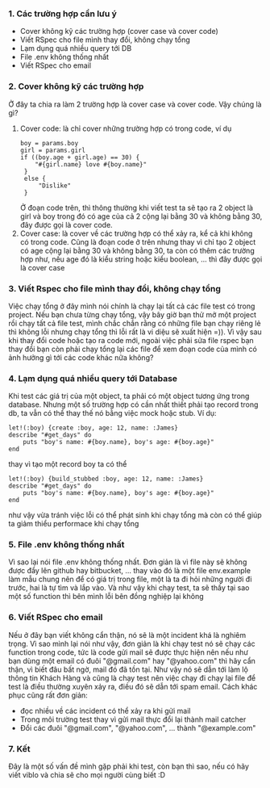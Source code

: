 ### 1. Các trường hợp cần lưu ý
* Cover không kỹ các trường hợp (cover case và cover code)
* Viết RSpec cho file mình thay đổi, không chạy tổng
* Lạm dụng quá nhiều query tới DB
* File .env không thống nhất
* Viết RSpec cho email
### 2. Cover không kỹ các trường hợp
Ở đây ta chia ra làm 2 trường hợp là cover case và cover code. Vậy chúng là gì?
1. Cover code: là chỉ cover những trường hợp có trong code, ví dụ
    ```
    boy = params.boy
    girl = params.girl
    if ((boy.age + girl.age) == 30) {
        "#{girl.name} love #{boy.name}"
     }
     else {
         "Dislike"
     }
    ```
    Ở đoạn code trên, thì thông thường khi viết test ta sẽ tạo ra 2 object là girl và boy trong đó có age của cả 2 cộng lại bằng 30 và không bằng 30, đây được gọi là cover code.
1. Cover case: là cover về các trường hợp có thể xảy ra, kể cả khi không có trong code. Cũng là đoạn code ở trên nhưng thay vì chỉ tạo 2 object có age cộng lại bằng 30 và không bằng 30, ta còn có thêm các trường hợp như, nếu age đó là kiểu string hoặc kiểu boolean, ... thì đây được gọi là cover case
### 3. Viết Rspec cho file mình thay đổi, không chạy tổng
Việc chạy tổng ở đây mình nói chính là chạy lại tất cả các file test có trong project. Nếu bạn chưa từng chạy tổng, vậy bây giờ bạn thử mở một project rồi chạy tất cả file test, mình chắc chắn rằng có những file bạn chạy riêng lẻ thì không lỗi nhưng chạy tổng thì lỗi  rất là vi diệu sẽ xuất hiện =)). Vì vậy sau khi thay đổi code hoặc tạo ra code mới, ngoài việc phải sửa file rspec bạn thay đổi bạn còn phải chạy tổng lại các file để xem đoạn code của mình có ảnh hưởng gì tới các code khác nữa không?
### 4. Lạm dụng quá nhiều query tới Database
Khi test các giá trị của một object, ta phải có một object tương ứng trong database. Nhưng một số trường hợp có cần nhất thiết phải tạo record trong db, ta vẫn có thể thay thế nó bằng việc mock hoặc stub. Ví dụ:
```
let!(:boy) {create :boy, age: 12, name: :James}
describe "#get_days" do
    puts "boy's name: #{boy.name}, boy's age: #{boy.age}"
end
```
thay vì tạo một record boy ta có thể
```
let!(:boy) {build_stubbed :boy, age: 12, name: :James}
describe "#get_days" do
    puts "boy's name: #{boy.name}, boy's age: #{boy.age}"
end
```
như vậy vừa tránh việc lỗi có thể phát sinh khi chạy tổng mà còn có thể giúp ta giảm thiểu performace khi chạy tổng
### 5. File .env không thống nhất
Vì sao lại nói file .env không thống nhất. Đơn giản là vì file này sẽ không được đẩy lên github hay bitbucket, ... thay vào đó là một file env.example làm mẫu chung nên để có giá trị trong file, một là ta đi hỏi những người đi trước, hai là tự tìm và lắp vào. Và như vậy khi chạy test, ta sẽ thấy tại sao một số function thì bên mình lỗi bên đồng nghiệp lại không
### 6. Viết RSpec cho email
Nếu ở đây bạn viết không cẩn thận, nó sẽ là một incident khá là nghiêm trọng. Vì sao mình lại nói như vậy, đơn giản là khi chạy test nó sẽ chạy các function trong code, tức là code gửi mail sẽ được thực hiện nên nếu như bạn dùng một email có đuôi "@gmail.com" hay "@yahoo.com" thì hãy cẩn thận, vì biết đâu bất ngờ, mail đó đã tồn tại. Như vậy nó sẽ dẫn tới làm lộ thông tin Khách Hàng và cũng là chạy test nên việc chạy đi chạy lại file để test là điều thường xuyên xảy ra, điều đó sẽ dẫn tới spam email.
Cách khác phục cũng rất đơn giản:
* đọc nhiều về các incident có thể xảy ra khi gửi mail
* Trong môi trường test thay vì gửi mail thực đổi lại thành mail catcher
* Đổi các đuôi "@gmail.com", "@yahoo.com", ... thành "@example.com"
### 7. Kết
Đây là một số vấn đề mình gặp phải khi test, còn bạn thì sao, nếu có hãy viết viblo và chia sẽ cho mọi người cùng biết :D